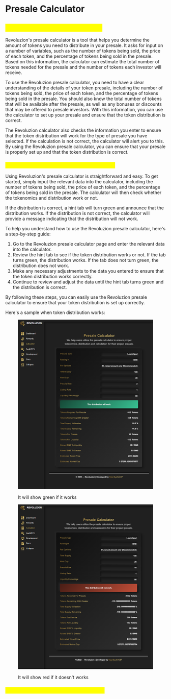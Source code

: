 # Presale Calculator

## <mark style="color:yellow;">Revoluzion Presale Calculator</mark>

Revoluzion's presale calculator is a tool that helps you determine the amount of tokens you need to distribute in your presale. It asks for input on a number of variables, such as the number of tokens being sold, the price of each token, and the percentage of tokens being sold in the presale. Based on this information, the calculator can estimate the total number of tokens needed for the presale and the number of tokens each investor will receive.

To use the Revoluzion presale calculator, you need to have a clear understanding of the details of your token presale, including the number of tokens being sold, the price of each token, and the percentage of tokens being sold in the presale. You should also know the total number of tokens that will be available after the presale, as well as any bonuses or discounts that may be offered to presale investors. With this information, you can use the calculator to set up your presale and ensure that the token distribution is correct.

The Revoluzion calculator also checks the information you enter to ensure that the token distribution will work for the type of presale you have selected. If the calculation is not correct, the calculator will alert you to this. By using the Revoluzion presale calculator, you can ensure that your presale is properly set up and that the token distribution is correct.

### <mark style="color:yellow;">How To Use Revoluzion Presale Calculator?</mark>

Using Revoluzion's presale calculator is straightforward and easy. To get started, simply input the relevant data into the calculator, including the number of tokens being sold, the price of each token, and the percentage of tokens being sold in the presale. The calculator will then check whether the tokenomics and distribution work or not.

If the distribution is correct, a hint tab will turn green and announce that the distribution works. If the distribution is not correct, the calculator will provide a message indicating that the distribution will not work.

To help you understand how to use the Revoluzion presale calculator, here's a step-by-step guide:

1. Go to the Revoluzion presale calculator page and enter the relevant data into the calculator.
2. Review the hint tab to see if the token distribution works or not. If the tab turns green, the distribution works. If the tab does not turn green, the distribution does not work.
3. Make any necessary adjustments to the data you entered to ensure that the token distribution works correctly.
4. Continue to review and adjust the data until the hint tab turns green and the distribution is correct.

By following these steps, you can easily use the Revoluzion presale calculator to ensure that your token distribution is set up correctly.

Here's a sample when token distribution works:

<div>

<figure><img src="../.gitbook/assets/Calculator (1).PNG" alt=""><figcaption><p>It will show green if it works</p></figcaption></figure>

 

<figure><img src="../.gitbook/assets/CalculatorFail.PNG" alt=""><figcaption><p>It will show red if it doesn't works</p></figcaption></figure>

</div>

### <mark style="color:yellow;">Video Presale Calculator Guide Tutorial</mark>
